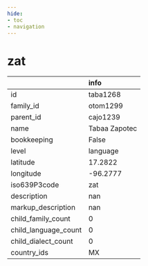 ```yaml
---
hide:
- toc
- navigation
---
```

# zat
|                      | info          |
|:---------------------|:--------------|
| id                   | taba1268      |
| family_id            | otom1299      |
| parent_id            | cajo1239      |
| name                 | Tabaa Zapotec |
| bookkeeping          | False         |
| level                | language      |
| latitude             | 17.2822       |
| longitude            | -96.2777      |
| iso639P3code         | zat           |
| description          | nan           |
| markup_description   | nan           |
| child_family_count   | 0             |
| child_language_count | 0             |
| child_dialect_count  | 0             |
| country_ids          | MX            |